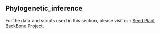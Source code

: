 ## Phylogenetic_inference

For the data and scripts used in this section, please visit our [Seed Plant BackBone Project](https://github.com/pebgroup/Seed_Plant_BackBone).
